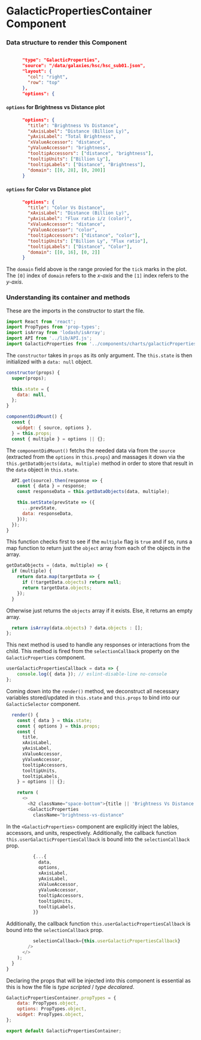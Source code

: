 # GalacticPropertiesContainer Component

### Data structure to render this Component

```json

      "type": "GalacticProperties",
      "source": "/data/galaxies/hsc/hsc_sub01.json",
      "layout": {
        "col": "right",
        "row": "top"
      },
      "options": {
```

#### `options` for **Brightness vs Distance** plot

```json
      "options": {
        "title": "Brightness Vs Distance",
        "xAxisLabel": "Distance (Billion Ly)",
        "yAxisLabel": "Total Brightness",
        "xValueAccessor": "distance",
        "yValueAccessor": "brightness",
        "tooltipAccessors": ["distance", "brightness"],
        "tooltipUnits": ["Billion Ly"],
        "tooltipLabels": ["Distance", "Brightness"],
        "domain": [[0, 28], [0, 200]]
      }
```

#### `options` for **Color vs Distance** plot

```json
      "options": {
        "title": "Color Vs Distance",
        "xAxisLabel": "Distance (Billion Ly)",
        "yAxisLabel": "Flux ratio i/z (color)",
        "xValueAccessor": "distance",
        "yValueAccessor": "color",
        "tooltipAccessors": ["distance", "color"],
        "tooltipUnits": ["Billion Ly", "Flux ratio"],
        "tooltipLabels": ["Distance", "Color"],
        "domain": [[0, 16], [0, 2]]
      }
```

The `domain` field above is the range provied for the `tick` marks in the plot. The `[0]` index of `domain` refers to the _x-axis_ and the `[1]` index refers to the _y-axis_.

### Understanding its container and methods

These are the imports in the constructor to start the file.

```javascript
import React from 'react';
import PropTypes from 'prop-types';
import isArray from 'lodash/isArray';
import API from '../lib/API.js';
import GalacticProperties from '../components/charts/galacticProperties/index.jsx';
```

The `constructor` takes in `props` as its only argument. The `this.state` is then initialized with a `data: null` object.

```javascript
constructor(props) {
  super(props);

  this.state = {
    data: null,
  };
}

componentDidMount() {
  const {
    widget: { source, options },
  } = this.props;
  const { multiple } = options || {};
```

The `componentDidMount()` fetchs the needed data via from the `source` (extracted from the `options` in `this.props`) and massages it down via the `this.getDataObjects(data, multiple)` method in order to store that result in the `data` object in `this.state`.

```javascript
  API.get(source).then(response => {
    const { data } = response;
    const responseData = this.getDataObjects(data, multiple);

    this.setState(prevState => ({
      ...prevState,
      data: responseData,
    }));
  });
}
```

This function checks first to see if the `multiple` flag is `true` and if so, runs a map function to return just the `object` array from each of the objects in the array.

```javascript
getDataObjects = (data, multiple) => {
  if (multiple) {
    return data.map(targetData => {
      if (!targetData.objects) return null;
      return targetData.objects;
    });
  }
```

Otherwise just returns the `objects` array if it exists. Else, it returns an empty array.

```javascript
  return isArray(data.objects) ? data.objects : [];
};
```

This next method is used to handle any responses or interactions from the child. This method is fired from the `selectionCallback` property on the `GalacticProperties` component.

```javascript
userGalacticPropertiesCallback = data => {
    console.log({ data }); // eslint-disable-line no-console
};
```

Coming down into the `render()` method, we deconstruct all necessary variables stored/updated in `this.state` and `this.props` to bind into our `GalacticSelector` component.

```javascript
  render() {
    const { data } = this.state;
    const { options } = this.props;
    const {
      title,
      xAxisLabel,
      yAxisLabel,
      xValueAccessor,
      yValueAccessor,
      tooltipAccessors,
      tooltipUnits,
      tooltipLabels,
    } = options || {};

    return (
      <>
        <h2 className="space-bottom">{title || 'Brightness Vs Distance'}</h2>
        <GalacticProperties
          className="brightness-vs-distance"
```

In the `<GalacticProperties>` component are explicitly inject the lables, accessors, and units, respectively. Additionally, the callback function `this.userGalacticPropertiesCallback` is bound into the `selectionCallback` prop.

```javascript
          {...{
            data,
            options,
            xAxisLabel,
            yAxisLabel,
            xValueAccessor,
            yValueAccessor,
            tooltipAccessors,
            tooltipUnits,
            tooltipLabels,
          }}
```

Additionally, the callback function `this.userGalacticPropertiesCallback` is bound into the `selectionCallback` prop.

```javascript
          selectionCallback={this.userGalacticPropertiesCallback}
        />
      </>
    );
  }
}
```

Declaring the props that will be injected into this component is essential as this is how the file is _type scripted_ / _type decalared_.

```javascript
GalacticPropertiesContainer.propTypes = {
    data: PropTypes.object,
    options: PropTypes.object,
    widget: PropTypes.object,
};

export default GalacticPropertiesContainer;
```
